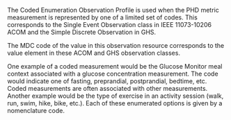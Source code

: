 The Coded Enumeration Observation Profile is used when the PHD metric measurement is represented by one of a limited set of codes. This corresponds to the Single Event Observation class in IEEE 11073-10206 ACOM and the Simple Discrete Observation in GHS.  

The MDC code of the value in this observation resource corresponds to the value element in these ACOM and GHS observation classes.

One example of a coded measurement would be the Glucose Monitor meal context associated with a glucose concentration measurement. The code would indicate one of fasting, preprandial, postprandial, bedtime, etc. Coded measurements are often associated with other measurements. Another example would be the type of exercise in an activity session (walk, run, swim, hike, bike, etc.). Each of these enumerated options is given by a nomenclature code.
